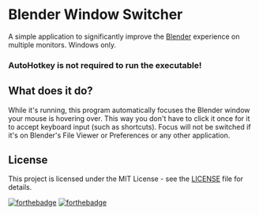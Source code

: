 # Blender Window Switcher
A simple application to significantly improve the [Blender](https://www.blender.org/) experience on multiple monitors. Windows only.

### AutoHotkey is not required to run the executable!

## What does it do?
While it's running, this program automatically focuses the Blender window your mouse is hovering over. This way you don't have to click it once for it to accept keyboard input (such as shortcuts).
Focus will not be switched if it's on Blender's File Viewer or Preferences or any other application.

## License
This project is licensed under the MIT License - see the [LICENSE](LICENSE) file for details.

[![forthebadge](https://forthebadge.com/images/badges/makes-people-smile.svg)](https://forthebadge.com) [![forthebadge](https://forthebadge.com/images/badges/certified-steve-bruhle.svg)](https://forthebadge.com)
